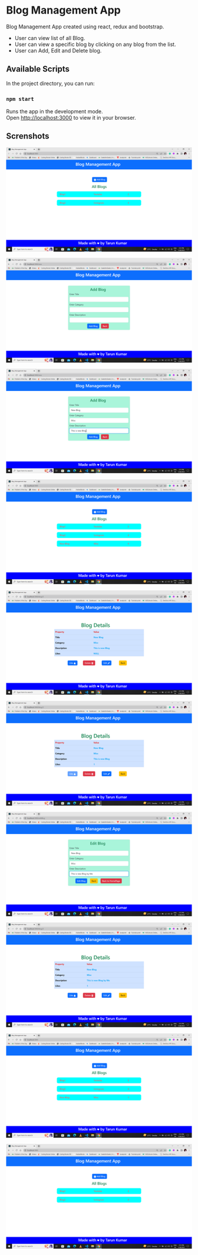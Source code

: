 # Blog Management App

Blog Management App created using react, redux and bootstrap.

- User can view list of all Blog.
- User can view a specific blog by clicking on any blog from the list.
- User can Add, Edit and Delete blog.

## Available Scripts

In the project directory, you can run:

### `npm start`

Runs the app in the development mode.\
Open [http://localhost:3000](http://localhost:3000) to view it in your browser.

## Screnshots

![App Screenshot](<https://github.com/Tarunkmr0023/blog-management-app/blob/master/Screenshots/Screenshot%20(145).png?raw=true>)

![App Screenshot](<https://github.com/Tarunkmr0023/blog-management-app/blob/master/Screenshots/Screenshot%20(146).png?raw=true>)

![App Screenshot](<https://github.com/Tarunkmr0023/blog-management-app/blob/master/Screenshots/Screenshot%20(147).png?raw=true>)

![App Screenshot](<https://github.com/Tarunkmr0023/blog-management-app/blob/master/Screenshots/Screenshot%20(148).png?raw=true>)

![App Screenshot](<https://github.com/Tarunkmr0023/blog-management-app/blob/master/Screenshots/Screenshot%20(149).png?raw=true>)

![App Screenshot](<https://github.com/Tarunkmr0023/blog-management-app/blob/master/Screenshots/Screenshot%20(150).png?raw=true>)

![App Screenshot](<https://github.com/Tarunkmr0023/blog-management-app/blob/master/Screenshots/Screenshot%20(151).png?raw=true>)

![App Screenshot](<https://github.com/Tarunkmr0023/blog-management-app/blob/master/Screenshots/Screenshot%20(152).png?raw=true>)

![App Screenshot](<https://github.com/Tarunkmr0023/blog-management-app/blob/master/Screenshots/Screenshot%20(153).png?raw=true>)

![App Screenshot](<https://github.com/Tarunkmr0023/blog-management-app/blob/master/Screenshots/Screenshot%20(154).png?raw=true>)

